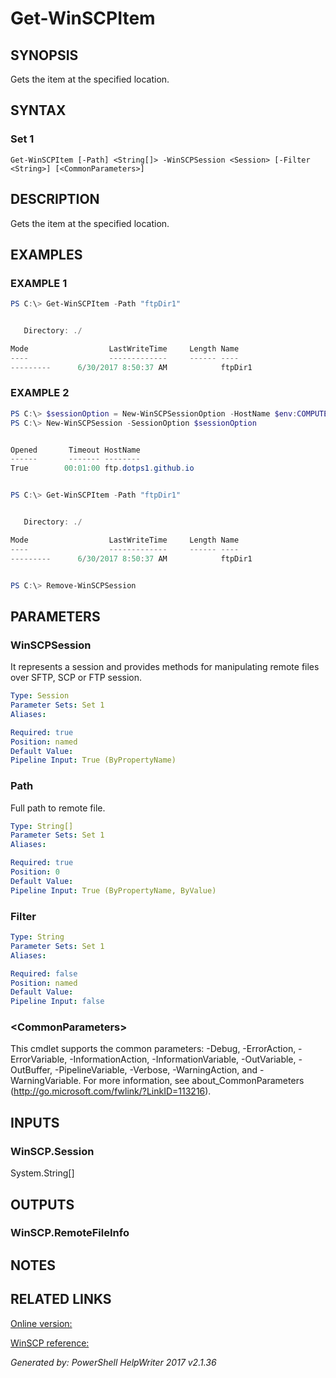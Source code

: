 ﻿# Get-WinSCPItem

## SYNOPSIS
Gets the item at the specified location.

## SYNTAX

### Set 1
```
Get-WinSCPItem [-Path] <String[]> -WinSCPSession <Session> [-Filter <String>] [<CommonParameters>]
```

## DESCRIPTION
Gets the item at the specified location.

## EXAMPLES

### EXAMPLE 1

```powershell
PS C:\> Get-WinSCPItem -Path "ftpDir1"


   Directory: ./

Mode                  LastWriteTime     Length Name
----                  -------------     ------ ----
---------      6/30/2017 8:50:37 AM            ftpDir1
```

### EXAMPLE 2

```powershell
PS C:\> $sessionOption = New-WinSCPSessionOption -HostName $env:COMPUTERNAME -Protocol Ftp
PS C:\> New-WinSCPSession -SessionOption $sessionOption


Opened       Timeout HostName
------       ------- --------
True        00:01:00 ftp.dotps1.github.io


PS C:\> Get-WinSCPItem -Path "ftpDir1"


   Directory: ./

Mode                  LastWriteTime     Length Name
----                  -------------     ------ ----
---------      6/30/2017 8:50:37 AM            ftpDir1


PS C:\> Remove-WinSCPSession
```

## PARAMETERS

### WinSCPSession
It represents a session and provides methods for manipulating remote files over SFTP, SCP or FTP session.

```yaml
Type: Session
Parameter Sets: Set 1
Aliases: 

Required: true
Position: named
Default Value: 
Pipeline Input: True (ByPropertyName)
```

### Path
Full path to remote file.

```yaml
Type: String[]
Parameter Sets: Set 1
Aliases: 

Required: true
Position: 0
Default Value: 
Pipeline Input: True (ByPropertyName, ByValue)
```

### Filter


```yaml
Type: String
Parameter Sets: Set 1
Aliases: 

Required: false
Position: named
Default Value: 
Pipeline Input: false
```

### \<CommonParameters\>
This cmdlet supports the common parameters: -Debug, -ErrorAction, -ErrorVariable, -InformationAction, -InformationVariable, -OutVariable, -OutBuffer, -PipelineVariable, -Verbose, -WarningAction, and -WarningVariable. For more information, see about_CommonParameters (http://go.microsoft.com/fwlink/?LinkID=113216).

## INPUTS

### WinSCP.Session
System.String[]


## OUTPUTS

### WinSCP.RemoteFileInfo


## NOTES

## RELATED LINKS

[Online version:](https://dotps1.github.io/WinSCP/Get-WinSCPItem.html)

[WinSCP reference:](https://winscp.net/eng/docs/library_session_getfileinfo)


*Generated by: PowerShell HelpWriter 2017 v2.1.36*
